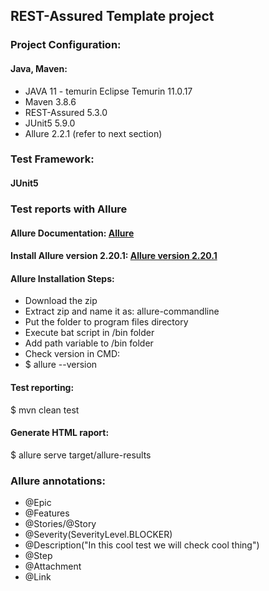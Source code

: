 ## REST-Assured Template project

### Project Configuration:

#### Java, Maven:

- JAVA 11 - temurin Eclipse Temurin 11.0.17
- Maven 3.8.6
- REST-Assured 5.3.0
- JUnit5 5.9.0
- Allure 2.2.1 (refer to next section)

### Test Framework:
#### JUnit5 

### Test reports with Allure

#### Allure Documentation: [Allure](https://docs.qameta.io/allure/#_about)

#### Install Allure version 2.20.1: [Allure version 2.20.1](https://repo.maven.apache.org/maven2/io/qameta/allure/allure-commandline/2.20.1/)

#### Allure Installation Steps:

- Download the zip
- Extract zip and name it as: allure-commandline
- Put the folder to program files directory
- Execute bat script in /bin folder
- Add path variable to /bin folder
- Check version in CMD:
- $ allure --version

#### Test reporting:

$ mvn clean test

#### Generate HTML raport:

$ allure serve target/allure-results

### Allure annotations:

- @Epic
- @Features
- @Stories/@Story
- @Severity(SeverityLevel.BLOCKER)
- @Description("In this cool test we will check cool thing")
- @Step
- @Attachment
- @Link
